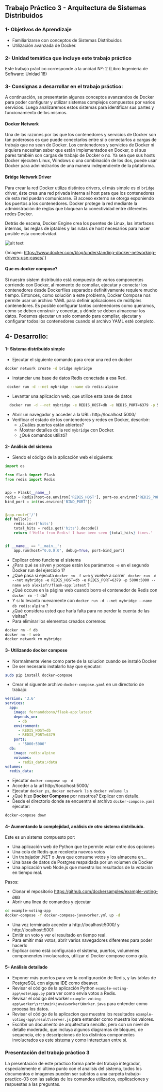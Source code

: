 ## Trabajo Práctico 3 - Arquitectura de Sistemas Distribuidos

### 1- Objetivos de Aprendizaje
 - Familiarizarse con conceptos de Sistemas Distribuidos
 - Utilización avanzada de Docker.

### 2- Unidad temática que incluye este trabajo práctico
Este trabajo práctico corresponde a la unidad Nº: 2 (Libro Ingeniería de Software: Unidad 18)

### 3- Consignas a desarrollar en el trabajo práctico:

A continuación, se presentarán algunos conceptos avanzandos de Docker para poder configurar y utilizar sistemas complejos compuestos por varios servicios. Luego analizaremos estos sistemas para identificar sus partes y funcionamiento de los mismos.

#### Docker Network

Una de las razones por las que los contenedores y servicios de Docker son tan poderosos es que puede conectarlos entre sí o conectarlos a cargas de trabajo que no sean de Docker. Los contenedores y servicios de Docker ni siquiera necesitan saber que están implementados en Docker, o si sus pares también son cargas de trabajo de Docker o no. Ya sea que sus hosts Docker ejecuten Linux, Windows o una combinación de los dos, puede usar Docker para administrarlos de una manera independiente de la plataforma.

#### Bridge Network Driver

Para crear la red Docker utiliza distintos drivers, el más simple es el `bridge` driver, éste crea una red privada interna al host para que los contenedores de esta red puedan comunicarse. El acceso externo se otorga exponiendo los puertos a los contenedores. Docker protege la red mediante la administración de reglas que bloquean la conectividad entre diferentes redes Docker.

Detrás de escena, Docker Engine crea los puentes de Linux, las interfaces internas, las reglas de iptables y las rutas de host necesarios para hacer posible esta conectividad.

![alt text][imagen]

[imagen]: docker-bridge.png

(Imagen: https://www.docker.com/blog/understanding-docker-networking-drivers-use-cases/ )


#### Que es docker compose?

Si nuestro sistem distribuido está compuesto de varios componentes corriendo con Docker, al momento de compilar, ejecutar y conectar los contenedores desde Dockerfiles separados definitivamente requiere mucho tiempo. Entonces, como solución a este problema, Docker Compose nos permite usar un archivo YAML para definir aplicaciones de múltiples contenedores. Es posible configurar tantos contenedores como queramos, cómo se deben construir y conectar, y dónde se deben almacenar los datos. Podemos ejecutar un solo comando para compilar, ejecutar y configurar todos los contenedores cuando el archivo YAML esté completo.


## 4- Desarrollo:


#### 1- Sistema distribuido simple 
  - Ejecutar el siguiente comando para crear una red en docker
  ```bash
  docker network create -d bridge mybridge
  ```
  - Instanciar una base de datos Redis conectada a esa Red.
  ```bash
   docker run -d --net mybridge --name db redis:alpine
   ```
  - Levantar una aplicacion web, que utilice esta base de datos
  ```bash
    docker run -d --net mybridge -e REDIS_HOST=db -e REDIS_PORT=6379 -p 5000:5000 --name web alexisfr/flask-app:latest
  ```
  - Abrir un navegador y acceder a la URL: http://localhost:5000/
  - Verificar el estado de los contenedores y redes en Docker, describir:
    - ¿Cuáles puertos están abiertos?
    - Mostrar detalles de la red `mybridge` con Docker.
    - ¿Qué comandos utilizó?

#### 2- Análisis del sistema 
  - Siendo el código de la aplicación web el siguiente:
```python
import os

from flask import Flask
from redis import Redis


app = Flask(__name__)
redis = Redis(host=os.environ['REDIS_HOST'], port=os.environ['REDIS_PORT'])
bind_port = int(os.environ['BIND_PORT'])


@app.route('/')
def hello():
    redis.incr('hits')
    total_hits = redis.get('hits').decode()
    return f'Hello from Redis! I have been seen {total_hits} times.'


if __name__ == "__main__":
    app.run(host="0.0.0.0", debug=True, port=bind_port)
```
  - Explicar cómo funciona el sistema
  - ¿Para qué se sirven y porque están los parámetros `-e` en el segundo Docker run del ejercicio 1?
  - ¿Qué pasa si ejecuta `docker rm -f web` y vuelve a correr ` docker run -d --net mybridge -e REDIS_HOST=db -e REDIS_PORT=6379 -p 5000:5000 --name web alexisfr/flask-app:latest` ?
  - ¿Qué occure en la página web cuando borro el contenedor de Redis con `docker rm -f db`?
  - Y si lo levanto nuevamente con `docker run -d --net mybridge --name db redis:alpine` ?
  - ¿Qué considera usted que haría falta para no perder la cuenta de las visitas?
  - Para eliminar los elementos creados corremos:
  ```bash
  docker rm -f db
  docker rm -f web
  docker network rm mybridge
  ```
  
#### 3- Utilizando docker compose 
  - Normalmente viene como parte de la solucion cuando se instaló Docker
  - De ser necesario instalarlo hay que ejecutar:
  ```bash
  sudo pip install docker-compose
  ```
  - Crear el siguente archivo `docker-compose.yaml` en un directorio de trabajo:

```yaml
version: '3.6'
services:
  app:
    image: fernandobono/flask-app:latest
    depends_on:
      - db
    environment:
      - REDIS_HOST=db
      - REDIS_PORT=6379
    ports:
      - "5000:5000"
  db:
    image: redis:alpine
    volumes:
      - redis_data:/data
volumes:
  redis_data:
```

  - Ejecutar `docker-compose up -d`
  - Acceder a la url http://localhost:5000/
  - Ejecutar `docker ps`, `docker network ls` y `docker volume ls`
  - ¿Qué hizo **Docker Compose** por nosotros? Explicar con detalle.
  - Desde el directorio donde se encuentra el archivo `docker-compose.yaml` ejecutar:
  ```bash
  docker-compose down
  ```
 
#### 4- Aumentando la complejidad, análisis de otro sistema distribuido.
Este es un sistema compuesto por:

- Una aplicación web de Python que te permite votar entre dos opciones
- Una cola de Redis que recolecta nuevos votos
- Un trabajador .NET o Java que consume votos y los almacena en...
- Una base de datos de Postgres respaldada por un volumen de Docker
- Una aplicación web Node.js que muestra los resultados de la votación en tiempo real.

Pasos:
- Clonar el repositorio https://github.com/dockersamples/example-voting-app
- Abrir una línea de comandos y ejecutar
```bash
cd example-voting-app
docker-compose -f docker-compose-javaworker.yml up -d
```
- Una vez terminado acceder a http://localhost:5000/ y http://localhost:5001
- Emitir un voto y ver el resultado en tiempo real.
- Para emitir más votos, abrir varios navegadores diferentes para poder hacerlo
- Explicar como está configurado el sistema, puertos, volumenes componenetes involucrados, utilizar el Docker compose como guía.

#### 5- Análisis detallado
- Exponer más puertos para ver la configuración de Redis, y las tablas de PostgreSQL con alguna IDE como dbeaver.
- Revisar el código de la aplicación Python `example-voting-app\vote\app.py` para ver como envía votos a Redis.
- Revisar el código del worker `example-voting-app\worker\src\main\java\worker\Worker.java` para entender como procesa los datos.
- Revisar el código de la aplicacion que muestra los resultados `example-voting-app\result\server.js` para entender como muestra los valores.
- Escribir un documento de arquitectura sencillo, pero con un nivel de detalle moderado, que incluya algunos diagramas de bloques, de sequencia, etc y descripciones de los distintos componentes involucrados es este sistema y como interactuan entre sí.

### Presentación del trabajo práctico 3

La presentación de este práctico forma parte del trabajo integrador, especialemente el último punto con el analisis del sistema, todos los documentos e imagenes pueden ser subidos a una carpeta trabajo-practico-03 con las salidas de los comandos utilizados, explicaciones y respuestas a las preguntas.
